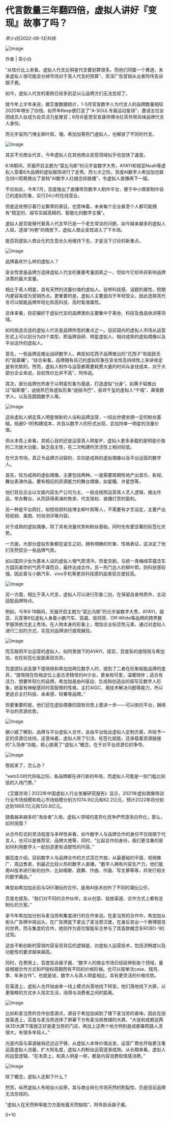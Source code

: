 # 代言数量三年翻四倍，虚拟人讲好『变现』故事了吗？

*茶小白|2022-08-13|科技*

![Image](https://p3-sign.toutiaoimg.com/tos-cn-i-qvj2lq49k0/a34d185952d2408e963ab127256e923b~noop.image?_iz=58558&from=article.pc_detail&x-expires=1661007863&x-signature=TlXuhzB8GMc3SDyhf%2FYAPZuc1Wk%3D)

作者 | 茶小白

“从性价比上来看，虚拟人代言比明星代言要划算很多。而他们同属一个赛道，未来虚拟人很可能会分掉市场对于真人代言的预算”，资深广告营销从业者阿伟告诉娱子酱。

如今，虚拟人代言的案例已经多到足以让品牌方们无法忽视了。

就今年上半年来说，据艾曼数据统计，1-5月官宣数字人为代言人的品牌数量相较2020年增长了四倍。如开年Keep便打造了“A-SOUL专属运动星球”，邀请五位女团成员入驻成为会员活力星推官；6月许星悠官宣康师傅冰红茶热带风味品牌代言人身份。

而元宇宙热门博主柳叶熙、翎、希加加等热门虚拟人，也解锁了不同的代言。

![Image](https://p3-sign.toutiaoimg.com/tos-cn-i-qvj2lq49k0/a22ae2c6e3824260b80258935aab88a3~noop.image?_iz=58558&from=article.pc_detail&x-expires=1661007863&x-signature=T3Zn%2FY98IdEaxTmEu1sghssWfuE%3D)

其实不光商业代言，今年虚拟人在其他商业变现领域似乎也加快了速度。

6.18期间，天猫开启主题为“莫比乌斯”的元宇宙数字大秀，AYAYI和锘亚Noah等虚拟人穿着6大品牌的虚拟服饰进行了走秀。而七夕之际，百度AI数字人希加加也联合四川观察推出了首档“AI数字人红娘恋综直播”，令虚拟人直播再下一城。

不仅如此，今年7月，百度推出了直播带货数字人制作平台，便于中小商家制作自己的虚拟形象，实行24小时在线营业。

但是这些预示着行业繁荣的表征，也意味着，未来每个企业甚至个人都可能拥有“稳定的、超写实超高精的、智能化的数字主播”。

虚拟人是否能够代替真人代言早已是一个老生常谈的问题，如今越来越多的虚拟人入局，逐渐“内卷”的情势下，虚拟人商业变现进入了下半场。

能否将虚拟人商业化的生意长久地维持下去，才是当下讨论的新重点。

![Image](https://p3-sign.toutiaoimg.com/tos-cn-i-qvj2lq49k0/ccf8a58fa6b343faba0e8341760e8d16~noop.image?_iz=58558&from=article.pc_detail&x-expires=1661007863&x-signature=QuNZnZrjP%2BsiEy4%2FdKHdHnP2loE%3D)

品牌喜欢什么样的虚拟人？

安全性曾是品牌方选择虚拟人代言的重要考量因素之一，但如今它却并非影响品牌决策的最大变量。

相比于真人明星，具有天然的流量价值的虚拟人，自带科技感、话题的属性，短期内更容易成为营销热点。更重要的是，虚拟人主要面向于年轻受众，因此选择其代言可以赋能品牌年轻化和高科技、高时髦值属性。

总体来看，目前偏好于虚拟代言的品牌类别主要集中于美妆、科技及食品快消等领域。

如何挑选合适的虚拟人代言是品牌所思的重点之一。目前国内的虚拟人市场从运营形式上可以划分为四个类型，即品牌自研、明星虚拟人、相对成熟的虚拟偶像以及平台运作的虚拟人。

首先，一些品牌会推出自研数字人，典型如花西子品牌推出的“花西子”和屈臣氏的“屈晨曦”。“综合来看，品牌拥有自己的虚拟形象在安全性及持续性上来讲肯定是有优势的。然而，虚拟人制作与运营都需要耗费大量的时间与金钱成本，对于大部分企业来说，目前性价比并不高”，阿伟说。

其次，部分品牌也热衷于以明星形象为基底，打造虚拟“分身”。如黄子韬推出过“韬斯曼”，迪丽热巴有虚拟形象“迪丽冷巴”，易烊千玺的虚拟人“千喵”、龚俊数字人、以及高圆圆数字人等。

![Image](https://p3-sign.toutiaoimg.com/tos-cn-i-qvj2lq49k0/b5106e1373aa4f2c903fff53ce1f4cb8~noop.image?_iz=58558&from=article.pc_detail&x-expires=1661007863&x-signature=s6L7lI48WhHyZKqJUEVGTuVoi6Q%3D)

这些虚拟人绑定真人明星做新的人设和品牌运营，一经出世便坐拥一定的粉丝基础，规避0-1的构建成本，并且以数字人的形式出现，会加持单一明星的流量价值。

但从本质上来看，其核心目的还是运营真人明星IP，虚拟人更多承载的是明星价值的二次放大功能，缺乏自主性，在二次构建的灵活性上相对较低。

在代言市场，真正令品牌方动容的，实则是成熟的虚拟偶像以及平台运营的数字人。

首先，较为成熟的虚拟偶像，主要包括两种。一是需要周期性地产出音乐、影视、舞台表演作品，要有相应的资源能力的舞台偶像，如星瞳、许星悠等。

他们背后企业以文娱内容生产公司为主，一般会按照运营真人艺人逻辑，推出作品，举办舞台，从而获得表演的售卖、代言授权、直播打赏的盈利。

另一种是平台网红，如短视频科技博主柳叶熙等人，不需要有才艺设定，主要产出短视频、美图、时尚测评等内容。

对于成熟的虚拟偶像，除了具有流量优势和粉丝基础，同时也有更显著的标签化优势。

一方面，大部分虚拟形象都在诞生之初，拥有明确的形象、性格表征，这决定了他们天然契合一些品牌气质。

如以国风少女为基本人设的虚拟人翎气质清冷，热爱京剧，与统一青梅绿茶蕴含东方国风美学的气质不谋而合，最终达成合作。另一热门达人的柳叶熙，则科技感较强，因此曾与小鹏汽车、vivo手机等更具科技感的品类契合度较高。

![Image](https://p3-sign.toutiaoimg.com/tos-cn-i-qvj2lq49k0/ca1c5e8fd17744799dc58f357f69c9e5~noop.image?_iz=58558&from=article.pc_detail&x-expires=1661007863&x-signature=XTjH0miBvCOCzB74X9vWBVSgEXs%3D)

另一方面，相比于真人代言，虚拟人可以进行形象二创，在保留自身特质外，主动适配品牌特点。

例如，今年6·18期间，天猫开启主题为“莫比乌斯”的元宇宙数字大秀，AYAYI、锘亚、元芨等6位虚拟人身着小鹏汽车、百威、玫珂菲、Off-White等品牌的跨界数字服饰依次走上秀场。在人物本身的形象上，增加企业标志性元素，通过对虚拟人进行二创的方式，实现对品牌进行直观展现。

![Image](https://p3-sign.toutiaoimg.com/tos-cn-i-qvj2lq49k0/60a43c1e8b24498c9da1859bb241ac38~noop.image?_iz=58558&from=article.pc_detail&x-expires=1661007863&x-signature=jQGYxl75CP33ZxilpZWeR8TrINM%3D)

而互联网平台运营的虚拟人，如阿里旗下的AYAYI、锘亚，百度系的度晓晓与希加加，也在标签化层面表现优异。

百度团队谈及旗下度晓晓和希加加两位数字人时，提到了二者在形象赋能品牌的差异，“度晓晓在性格定位上是古灵精怪的AI少女，更亲和可爱，温暖陪伴；适合有活力、想要年轻化的品牌。希加加是由AI驱动、生成和创造出的超写实数字人形象，她富有神秘感同时高智商的性格，主打AIGC、用技术解决问题等能力，所以更适合主打科技、未来感、轻奢等品牌。”

但更重要的是，他们还在虚拟偶像的固有优势上更进一步——可以依托平台，捆绑平台的资源优势。

![Image](https://p3-sign.toutiaoimg.com/tos-cn-i-qvj2lq49k0/4a35cbf188ce47418fe53cfb382f9bc2~noop.image?_iz=58558&from=article.pc_detail&x-expires=1661007863&x-signature=px%2F8orZKXtOA93Y9bkksytWSTC4%3D)

据小娱了解到，品牌与平台虚拟人合作，会由平台给出虚拟人定制方案，并给予一定的资源位扶持。这意味着，虚拟人除了引流、标签化赋能，还承载着资源链接的“入场券”功能，核心脱离了“虚拟人”概念，在于对平台资源位的争夺。

![Image](https://p3-sign.toutiaoimg.com/tos-cn-i-qvj2lq49k0/7eb04e07da924959bc8bbc1f5d8517ee~noop.image?_iz=58558&from=article.pc_detail&x-expires=1661007863&x-signature=ka%2FVtFYzj58VrVG9Jx6qFFsVBKg%3D)

卷起来了，怎么办？

“web3.0时代将临之际，各品牌都在进行新的布局，而虚拟人可能是一张门槛比较低的入场门票。”

《艾媒咨询 | 2022年中国虚拟人行业发展研究报告》显示，2021年虚拟偶像带动行业市场规模和核心市场规模分别为1074.9亿元和62.2亿元，预计2022年将分别达到1866.1亿元和120.8亿元。

随着越来越多的“淘金者”入局，虚拟人领域的差异化竞争俨然逐渐白热化，那么，如何突围？

从合作形式的灵活程度与多样性来看，如今数字人与品牌合作的身份不仅局限于代言人，也可以是推荐官、品牌大使等，同时，“比起合作的身份，我们更注重的是如何利用数字人一起创造更有话题性的内容。”

据百度介绍，目前数字人与品牌合作的方式百花齐放，从最基础的平面、视频推广、周边售卖，到最近比较火热的数字人直播，“数字人拥有内容生产力，他们能用AI技术进行新的创作，比如唱歌、跳舞、作曲、作画、写文章等等，并发行相关的数字藏品。”

典型如希加加此前与QEE潮玩的合作，是用AI技术创作了不同的潮玩公仔。

百度也提及，“我们对不同的合作伙伴，会从创意、投放渠道、合作方式上都有定制化的方案。”

拿今年希加加分别与麦当劳和集度进行的合作来说。在麦当劳的合作中，希加加从街头广告牌中探出头，在广告牌底下拿出了麦当劳汉堡，在身后变出一个赛博朋克的世界。而与集度的合作，她则作为首位智能车主参与了其首款概念车ROBO-1的试驾。

这些不断创新的营销内容呈现背后的逻辑是，对虚拟人运营技术，包括流畅度以及功能性的要求越来越高。

同时，在费用上，百度告诉娱子酱，“数字人的商业市场已经延伸到各个领域，量级根据合作方式和IP授权周期而有不同的价格阶梯。也可以按单次case、按月、季、年来合作”。也就是说，数字人与真人明星相比，具有更灵活的价格优势。

在渠道上，虚拟人也开始由单一线上模式向落地线下转变。他们落地线下大屏，以更吸睛的方式步入现实生活，消弭与消费者之间的距离。

![Image](https://p3-sign.toutiaoimg.com/tos-cn-i-qvj2lq49k0/d793ff26b31a4b5f92a15b7c62cbfc76~noop.image?_iz=58558&from=article.pc_detail&x-expires=1661007863&x-signature=nc0UDLszQoDQ%2BuKEx2kGx8JcOSE%3D)

比如和麦当劳的合作创意源点，源自于希加加闻到了楼下麦当劳的香味，因此在投放渠道上，百度与麦当劳选择了屏幕下方有麦当劳商铺的大屏。“大连和成都这两块3D大屏下面就正好是麦当劳的门店，再加上这两个地方特别是成都春熙路人流很大，有很多年轻人。”

光是内容与渠道破局还远远不够，从虚拟人本体价值出发，运营厂商也开始更注重运营虚拟人流量，扩大知名度，虚拟人的粉丝运营逐渐成熟。从长期来看，虚拟人的运营逻辑，“在本质上，和真人明星一样，都是内容消费和情感消费。”

![Image](https://p3-sign.toutiaoimg.com/tos-cn-i-qvj2lq49k0/ad51ede5cfa64d2dbc082be137e90b92~noop.image?_iz=58558&from=article.pc_detail&x-expires=1661007863&x-signature=X4BXzqh2SMtQ8IOmksrVSVzx8ec%3D)

除了概念，虚拟人还剩下什么？

然而，纵然虚拟人布局如火如荼，其与商业转化市场天然的割裂性，仍是目前品牌无法忽视的。

“虚拟人在天然种草能力方面有着天然缺陷”，阿伟告诉娱子酱。

0+10

